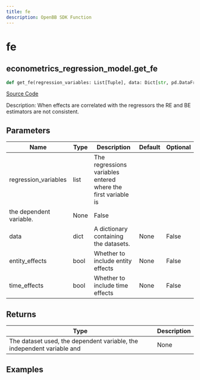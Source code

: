 ```yaml
---
title: fe
description: OpenBB SDK Function
---
```


# fe

## econometrics_regression_model.get_fe

```python title='openbb_terminal/econometrics/regression_model.py'
def get_fe(regression_variables: List[Tuple], data: Dict[str, pd.DataFrame], entity_effects: bool, time_effects: bool) -> None:
```
[Source Code](https://github.com/OpenBB-finance/OpenBBTerminal/tree/main/openbb_terminal/econometrics/regression_model.py#L326)

Description: When effects are correlated with the regressors the RE and BE estimators are not consistent.

## Parameters

| Name | Type | Description | Default | Optional |
| ---- | ---- | ----------- | ------- | -------- |
| regression_variables | list | The regressions variables entered where the first variable is
the dependent variable. | None | False |
| data | dict | A dictionary containing the datasets. | None | False |
| entity_effects | bool | Whether to include entity effects | None | False |
| time_effects | bool | Whether to include time effects | None | False |

## Returns

| Type | Description |
| ---- | ----------- |
| The dataset used, the dependent variable, the independent variable and | None |

## Examples

